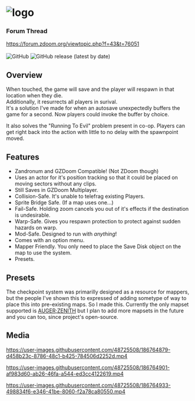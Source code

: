 # ![logo](https://user-images.githubusercontent.com/48725508/181269756-df1dfbbf-7cbf-48e9-9d6e-91c9b84635b3.png)


### Forum Thread
https://forum.zdoom.org/viewtopic.php?f=43&t=76051
<br /> <br /> <img alt="GitHub" src="https://img.shields.io/github/license/Matacrat/Checkpoints">  <img alt="GitHub release (latest by date)" src="https://img.shields.io/github/downloads/Matacrat/Checkpoints/latest/total">

## **Overview**
When touched, the game will save and the player will respawn in that location when they die.<br />
Additionally, it resurrects all players in surival.<br />
It's a solution I've made for when an autosave unexpectedly buffers the game for a second. Now players could invoke the buffer by choice.<br />

It also solves the "Running To Evil" problem present in co-op. Players can get right back into the action with little to no delay with the spawnpoint moved.<br />

## **Features**
* Zandronum and GZDoom Compatible! (Not ZDoom though)
* Uses an actor for it's position tracking so that it could be placed on moving sectors without any clips.
* Still Saves in GZDoom Multiplayer.
* Collision-Safe. It's unable to telefrag existing Players.
* Sprite Bridge Safe. (If a map uses one...)
* Fail-Safe. Holding zoom cancels you out of it's effects if the destination is undesirable.
* Warp-Safe. Gives you respawn protection to protect against sudden hazards on warp.
* Mod-Safe. Designed to run with *anything*!
* Comes with an option menu.
* Mapper Friendly. You only need to place the Save Disk object on the map to use the system.
* Presets.

## **Presets**<br />
The checkpoint system was primarilly designed as a resource for mappers, but the people I've shown this to expressed of adding sometype of way to place this into pre-existing maps. So I made this.  Currently the only mapset supported is [AUGER;ZENITH](https://www.doomworld.com/forum/topic/123042-dbp37-augerzenith-the-cyberpunk-megawad/) but I plan to add more mapsets in the future and you can too, since project's open-source.

## Media

https://user-images.githubusercontent.com/48725508/186764879-d458b23c-8786-48c1-b425-784506d2252d.mp4

https://user-images.githubusercontent.com/48725508/186764901-af983d60-ab26-46fa-a544-ed3cc4122619.mp4

https://user-images.githubusercontent.com/48725508/186764933-498834f6-e346-41be-8060-f2a78ca80550.mp4



